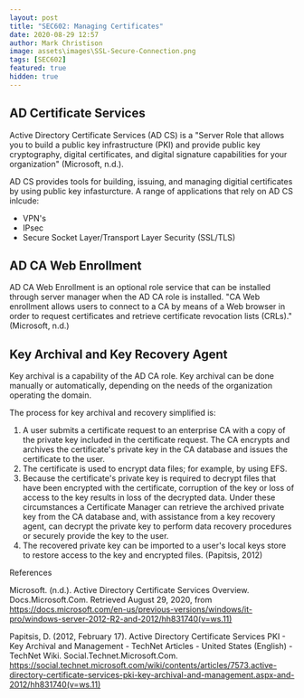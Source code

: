 ```yaml
---
layout: post
title: "SEC602: Managing Certificates"
date: 2020-08-29 12:57
author: Mark Christison
image: assets\images\SSL-Secure-Connection.png
tags: [SEC602]
featured: true
hidden: true
---
```


## AD Certificate Services

Active Directory Certificate Services (AD CS) is a "Server Role that allows you to build a public key infrastructure (PKI) and provide public key cryptography, digital certificates, and digital signature capabilities for your organization" (Microsoft, n.d.).

AD CS provides tools for building, issuing, and managing digitial certificates by using public key infasturcture. A range of applications that rely on AD CS inlcude:

- VPN's
- IPsec
- Secure Socket Layer/Transport Layer Security (SSL/TLS)

## AD CA Web Enrollment

AD CA Web Enrollment is an optional role service that can be installed through server manager when the AD CA role is installed. "CA Web enrollment allows users to connect to a CA by means of a Web browser in order to request certificates and retrieve certificate revocation lists (CRLs)." (Microsoft, n.d.)

## Key Archival and Key Recovery Agent

Key archival is a capability of the AD CA role. Key archival can be done manually or automatically, depending on the needs of the organization operating the domain.

The process for key archival and recovery simplified is:

1. A user submits a certificate request to an enterprise CA with a copy of the private key included in the certificate request. The CA encrypts and archives the certificate's private key in the CA database and issues the certificate to the user.
2. The certificate is used to encrypt data files; for example, by using EFS.
3. Because the certificate's private key is required to decrypt files that have been encrypted with the certificate, corruption of the key or loss of access to the key results in loss of the decrypted data. Under these circumstances a Certificate Manager can retrieve the archived private key from the CA database and, with assistance from a key recovery agent, can decrypt the private key to perform data recovery procedures or securely provide the key to the user.
4. The recovered private key can be imported to a user's local keys store to restore access to the key and encrypted files.
   (Papitsis, 2012)

References

Microsoft. (n.d.). Active Directory Certificate Services Overview. Docs.Microsoft.Com. Retrieved August 29, 2020, from https://docs.microsoft.com/en-us/previous-versions/windows/it-pro/windows-server-2012-R2-and-2012/hh831740(v=ws.11)

Papitsis, D. (2012, February 17). Active Directory Certificate Services PKI - Key Archival and Management - TechNet Articles - United States (English) - TechNet Wiki. Social.Technet.Microsoft.Com. https://social.technet.microsoft.com/wiki/contents/articles/7573.active-directory-certificate-services-pki-key-archival-and-management.aspx-and-2012/hh831740(v=ws.11)

‌
